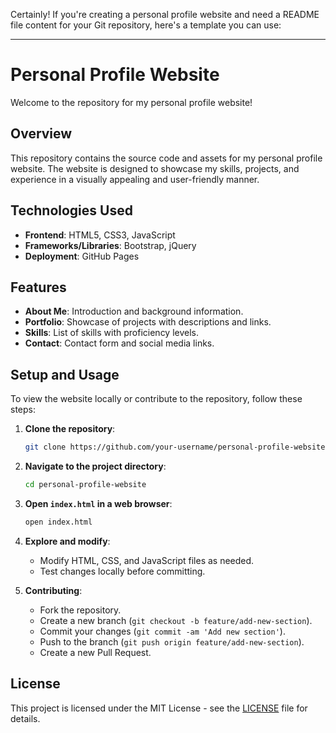 Certainly! If you're creating a personal profile website and need a README file content for your Git repository, here's a template you can use:

---

# Personal Profile Website

Welcome to the repository for my personal profile website!

## Overview

This repository contains the source code and assets for my personal profile website. The website is designed to showcase my skills, projects, and experience in a visually appealing and user-friendly manner.

## Technologies Used

- **Frontend**: HTML5, CSS3, JavaScript
- **Frameworks/Libraries**: Bootstrap, jQuery
- **Deployment**: GitHub Pages

## Features

- **About Me**: Introduction and background information.
- **Portfolio**: Showcase of projects with descriptions and links.
- **Skills**: List of skills with proficiency levels.
- **Contact**: Contact form and social media links.

## Setup and Usage

To view the website locally or contribute to the repository, follow these steps:

1. **Clone the repository**:
   ```bash
   git clone https://github.com/your-username/personal-profile-website.git
   ```

2. **Navigate to the project directory**:
   ```bash
   cd personal-profile-website
   ```

3. **Open `index.html` in a web browser**:
   ```bash
   open index.html
   ```

4. **Explore and modify**:
   - Modify HTML, CSS, and JavaScript files as needed.
   - Test changes locally before committing.

5. **Contributing**:
   - Fork the repository.
   - Create a new branch (`git checkout -b feature/add-new-section`).
   - Commit your changes (`git commit -am 'Add new section'`).
   - Push to the branch (`git push origin feature/add-new-section`).
   - Create a new Pull Request.

## License

This project is licensed under the MIT License - see the [LICENSE](LICENSE) file for details.
